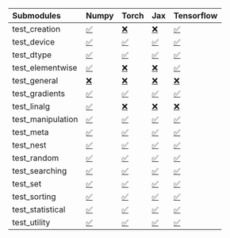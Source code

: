 | Submodules        | Numpy                                                                                                                           | Torch                                                                                                                           | Jax                                                                                                                             | Tensorflow                                                                                                                      |
|:------------------|:--------------------------------------------------------------------------------------------------------------------------------|:--------------------------------------------------------------------------------------------------------------------------------|:--------------------------------------------------------------------------------------------------------------------------------|:--------------------------------------------------------------------------------------------------------------------------------|
| test_creation     | <a href="https://github.com/unifyai/ivy/runs/8169955507?check_suite_focus=true" rel="noopener noreferrer" target="_blank">✅</a> | <a href="https://github.com/unifyai/ivy/runs/8169956521?check_suite_focus=true" rel="noopener noreferrer" target="_blank">❌</a> | <a href="https://github.com/unifyai/ivy/runs/8169957360?check_suite_focus=true" rel="noopener noreferrer" target="_blank">❌</a> | <a href="https://github.com/unifyai/ivy/runs/8169957973?check_suite_focus=true" rel="noopener noreferrer" target="_blank">✅</a> |
| test_device       | <a href="https://github.com/unifyai/ivy/runs/8169955540?check_suite_focus=true" rel="noopener noreferrer" target="_blank">✅</a> | <a href="https://github.com/unifyai/ivy/runs/8169956604?check_suite_focus=true" rel="noopener noreferrer" target="_blank">✅</a> | <a href="https://github.com/unifyai/ivy/runs/8169957415?check_suite_focus=true" rel="noopener noreferrer" target="_blank">✅</a> | <a href="https://github.com/unifyai/ivy/runs/8169957996?check_suite_focus=true" rel="noopener noreferrer" target="_blank">✅</a> |
| test_dtype        | <a href="https://github.com/unifyai/ivy/runs/8169955571?check_suite_focus=true" rel="noopener noreferrer" target="_blank">✅</a> | <a href="https://github.com/unifyai/ivy/runs/8169956677?check_suite_focus=true" rel="noopener noreferrer" target="_blank">✅</a> | <a href="https://github.com/unifyai/ivy/runs/8169957463?check_suite_focus=true" rel="noopener noreferrer" target="_blank">✅</a> | <a href="https://github.com/unifyai/ivy/runs/8169958030?check_suite_focus=true" rel="noopener noreferrer" target="_blank">✅</a> |
| test_elementwise  | <a href="https://github.com/unifyai/ivy/runs/8169955617?check_suite_focus=true" rel="noopener noreferrer" target="_blank">✅</a> | <a href="https://github.com/unifyai/ivy/runs/8169956731?check_suite_focus=true" rel="noopener noreferrer" target="_blank">❌</a> | <a href="https://github.com/unifyai/ivy/runs/8169957508?check_suite_focus=true" rel="noopener noreferrer" target="_blank">❌</a> | <a href="https://github.com/unifyai/ivy/runs/8169958071?check_suite_focus=true" rel="noopener noreferrer" target="_blank">✅</a> |
| test_general      | <a href="https://github.com/unifyai/ivy/runs/8169955668?check_suite_focus=true" rel="noopener noreferrer" target="_blank">❌</a> | <a href="https://github.com/unifyai/ivy/runs/8169956796?check_suite_focus=true" rel="noopener noreferrer" target="_blank">❌</a> | <a href="https://github.com/unifyai/ivy/runs/8169957535?check_suite_focus=true" rel="noopener noreferrer" target="_blank">❌</a> | <a href="https://github.com/unifyai/ivy/runs/8169958117?check_suite_focus=true" rel="noopener noreferrer" target="_blank">❌</a> |
| test_gradients    | <a href="https://github.com/unifyai/ivy/runs/8169955707?check_suite_focus=true" rel="noopener noreferrer" target="_blank">✅</a> | <a href="https://github.com/unifyai/ivy/runs/8169956834?check_suite_focus=true" rel="noopener noreferrer" target="_blank">✅</a> | <a href="https://github.com/unifyai/ivy/runs/8169957573?check_suite_focus=true" rel="noopener noreferrer" target="_blank">✅</a> | <a href="https://github.com/unifyai/ivy/runs/8169958154?check_suite_focus=true" rel="noopener noreferrer" target="_blank">✅</a> |
| test_linalg       | <a href="https://github.com/unifyai/ivy/runs/8169955757?check_suite_focus=true" rel="noopener noreferrer" target="_blank">✅</a> | <a href="https://github.com/unifyai/ivy/runs/8169956871?check_suite_focus=true" rel="noopener noreferrer" target="_blank">❌</a> | <a href="https://github.com/unifyai/ivy/runs/8169957615?check_suite_focus=true" rel="noopener noreferrer" target="_blank">❌</a> | <a href="https://github.com/unifyai/ivy/runs/8169958180?check_suite_focus=true" rel="noopener noreferrer" target="_blank">❌</a> |
| test_manipulation | <a href="https://github.com/unifyai/ivy/runs/8169955799?check_suite_focus=true" rel="noopener noreferrer" target="_blank">✅</a> | <a href="https://github.com/unifyai/ivy/runs/8169956916?check_suite_focus=true" rel="noopener noreferrer" target="_blank">✅</a> | <a href="https://github.com/unifyai/ivy/runs/8169957657?check_suite_focus=true" rel="noopener noreferrer" target="_blank">✅</a> | <a href="https://github.com/unifyai/ivy/runs/8169958219?check_suite_focus=true" rel="noopener noreferrer" target="_blank">✅</a> |
| test_meta         | <a href="https://github.com/unifyai/ivy/runs/8169955837?check_suite_focus=true" rel="noopener noreferrer" target="_blank">✅</a> | <a href="https://github.com/unifyai/ivy/runs/8169956949?check_suite_focus=true" rel="noopener noreferrer" target="_blank">✅</a> | <a href="https://github.com/unifyai/ivy/runs/8169957710?check_suite_focus=true" rel="noopener noreferrer" target="_blank">✅</a> | <a href="https://github.com/unifyai/ivy/runs/8169958248?check_suite_focus=true" rel="noopener noreferrer" target="_blank">✅</a> |
| test_nest         | <a href="https://github.com/unifyai/ivy/runs/8169955878?check_suite_focus=true" rel="noopener noreferrer" target="_blank">✅</a> | <a href="https://github.com/unifyai/ivy/runs/8169956998?check_suite_focus=true" rel="noopener noreferrer" target="_blank">✅</a> | <a href="https://github.com/unifyai/ivy/runs/8169957757?check_suite_focus=true" rel="noopener noreferrer" target="_blank">✅</a> | <a href="https://github.com/unifyai/ivy/runs/8169958278?check_suite_focus=true" rel="noopener noreferrer" target="_blank">✅</a> |
| test_random       | <a href="https://github.com/unifyai/ivy/runs/8169955928?check_suite_focus=true" rel="noopener noreferrer" target="_blank">✅</a> | <a href="https://github.com/unifyai/ivy/runs/8169957035?check_suite_focus=true" rel="noopener noreferrer" target="_blank">✅</a> | <a href="https://github.com/unifyai/ivy/runs/8169957794?check_suite_focus=true" rel="noopener noreferrer" target="_blank">✅</a> | <a href="https://github.com/unifyai/ivy/runs/8169958308?check_suite_focus=true" rel="noopener noreferrer" target="_blank">✅</a> |
| test_searching    | <a href="https://github.com/unifyai/ivy/runs/8169955989?check_suite_focus=true" rel="noopener noreferrer" target="_blank">✅</a> | <a href="https://github.com/unifyai/ivy/runs/8169957074?check_suite_focus=true" rel="noopener noreferrer" target="_blank">✅</a> | <a href="https://github.com/unifyai/ivy/runs/8169957828?check_suite_focus=true" rel="noopener noreferrer" target="_blank">✅</a> | <a href="https://github.com/unifyai/ivy/runs/8169958335?check_suite_focus=true" rel="noopener noreferrer" target="_blank">✅</a> |
| test_set          | <a href="https://github.com/unifyai/ivy/runs/8169956097?check_suite_focus=true" rel="noopener noreferrer" target="_blank">✅</a> | <a href="https://github.com/unifyai/ivy/runs/8169957127?check_suite_focus=true" rel="noopener noreferrer" target="_blank">✅</a> | <a href="https://github.com/unifyai/ivy/runs/8169957860?check_suite_focus=true" rel="noopener noreferrer" target="_blank">✅</a> | <a href="https://github.com/unifyai/ivy/runs/8169958369?check_suite_focus=true" rel="noopener noreferrer" target="_blank">✅</a> |
| test_sorting      | <a href="https://github.com/unifyai/ivy/runs/8169956233?check_suite_focus=true" rel="noopener noreferrer" target="_blank">✅</a> | <a href="https://github.com/unifyai/ivy/runs/8169957183?check_suite_focus=true" rel="noopener noreferrer" target="_blank">✅</a> | <a href="https://github.com/unifyai/ivy/runs/8169957886?check_suite_focus=true" rel="noopener noreferrer" target="_blank">✅</a> | <a href="https://github.com/unifyai/ivy/runs/8169958403?check_suite_focus=true" rel="noopener noreferrer" target="_blank">✅</a> |
| test_statistical  | <a href="https://github.com/unifyai/ivy/runs/8169956318?check_suite_focus=true" rel="noopener noreferrer" target="_blank">✅</a> | <a href="https://github.com/unifyai/ivy/runs/8169957252?check_suite_focus=true" rel="noopener noreferrer" target="_blank">✅</a> | <a href="https://github.com/unifyai/ivy/runs/8169957909?check_suite_focus=true" rel="noopener noreferrer" target="_blank">✅</a> | <a href="https://github.com/unifyai/ivy/runs/8169958432?check_suite_focus=true" rel="noopener noreferrer" target="_blank">✅</a> |
| test_utility      | <a href="https://github.com/unifyai/ivy/runs/8169956433?check_suite_focus=true" rel="noopener noreferrer" target="_blank">✅</a> | <a href="https://github.com/unifyai/ivy/runs/8169957306?check_suite_focus=true" rel="noopener noreferrer" target="_blank">✅</a> | <a href="https://github.com/unifyai/ivy/runs/8169957947?check_suite_focus=true" rel="noopener noreferrer" target="_blank">✅</a> | <a href="https://github.com/unifyai/ivy/runs/8169958454?check_suite_focus=true" rel="noopener noreferrer" target="_blank">✅</a> |
